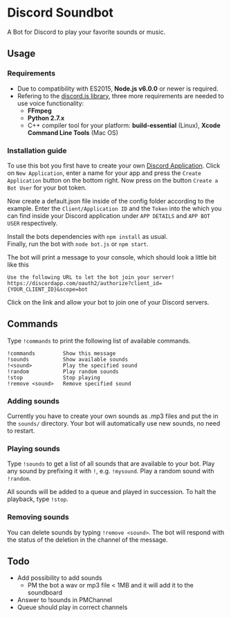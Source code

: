 Discord Soundbot
================

A Bot for Discord to play your favorite sounds or music.

## Usage

### Requirements

+ Due to compatibility with ES2015, **Node.js v6.0.0** or newer is required.
+ Refering to the [discord.js library](http://discordjs.readthedocs.io/en/latest/troubleshooting.html), three more requirements are needed to use voice functionality:
  + **FFmpeg**
  + **Python 2.7.x**
  + C++ compiler tool for your platform: **build-essential** (Linux), **Xcode Command Line Tools** (Mac OS)


### Installation guide

To use this bot you first have to create your own [Discord Application](https://discordapp.com/developers/applications/me). Click on `New Application`, enter a name for your app and press the `Create Application` button on the bottom right. Now press on the button `Create a Bot User` for your bot token.

Now create a default.json file inside of the config folder according to the example. Enter the `Client/Application ID` and the `Token` into the which you can find inside your Discord application under `APP DETAILS` and `APP BOT USER` respectively.

Install the bots dependencies with `npm install` as usual.  
Finally, run the bot with `node bot.js` or `npm start`.

The bot will print a message to your console, which should look a little bit like this

```
Use the following URL to let the bot join your server!
https://discordapp.com/oauth2/authorize?client_id={YOUR_CLIENT_ID}&scope=bot
```

Click on the link and allow your bot to join one of your Discord servers.

## Commands

Type `!commands` to print the following list of available commands.

```
!commands         Show this message
!sounds           Show available sounds
!<sound>          Play the specified sound
!random           Play random sounds
!stop             Stop playing
!remove <sound>   Remove specified sound
```

### Adding sounds

Currently you have to create your own sounds as .mp3 files and put the in the `sounds/` directory. Your bot will automatically use new sounds, no need to restart.

### Playing sounds

Type `!sounds` to get a list of all sounds that are available to your bot. Play any sound by prefixing it with `!`, e.g. `!mysound`. Play a random sound with `!random`.

All sounds will be added to a queue and played in succession. To halt the playback, type `!stop`.

### Removing sounds

You can delete sounds by typing `!remove <sound>`. The bot will respond with the status of the deletion in the channel of the message.

## Todo

+ Add possibility to add sounds
  + PM the bot a wav or mp3 file < 1MB and it will add it to the soundboard
+ Answer to !sounds in PMChannel
+ Queue should play in correct channels
